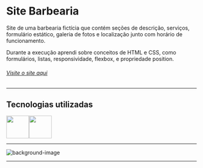 
  
# Site Barbearia 

Site de uma barbearia fictícia que contém seções de descrição, serviços, formulário estático, galeria de fotos e localização junto com horário de funcionamento.

Durante a execução aprendi sobre conceitos de HTML e CSS, como formulários, listas, responsividade, flexbox, e propriedade position.
###### [Visite o site aqui](https://luhoro.github.io/barbershop/)

<hr>

## Tecnologias utilizadas 
<img width="60px" src="https://cdn.jsdelivr.net/gh/devicons/devicon/icons/html5/html5-plain-wordmark.svg" /><img width="60px" src="https://cdn.jsdelivr.net/gh/devicons/devicon/icons/css3/css3-plain-wordmark.svg" />

<hr>

![background-image](https://user-images.githubusercontent.com/118489479/228654532-36e52f96-16e1-43ea-aee1-5baa8fbf2a80.png)

<hr>



  
  

 
